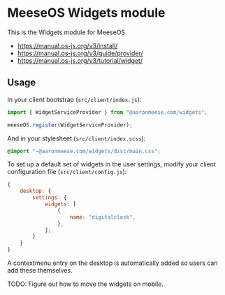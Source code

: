 # MeeseOS Widgets module

This is the Widgets module for MeeseOS

- https://manual.os-js.org/v3/install/
- https://manual.os-js.org/v3/guide/provider/
- https://manual.os-js.org/v3/tutorial/widget/

## Usage

In your client bootstrap (`src/client/index.js`):

```javascript
import { WidgetServiceProvider } from "@aaronmeese.com/widgets";

meeseOS.register(WidgetServiceProvider);
```

And in your stylesheet (`src/client/index.scss`):

```css
@import "~@aaronmeese.com/widgets/dist/main.css";
```

To set up a default set of widgets in the user settings, modify your client configuration file (`src/client/config.js`):

```javascript
{
	desktop: {
		settings: {
			widgets: [
				{
					name: "digitalclock",
				},
			];
		}
	}
}
```

A contextmenu entry on the desktop is automatically added so users can add these themselves.

TODO: Figure out how to move the widgets on mobile.
